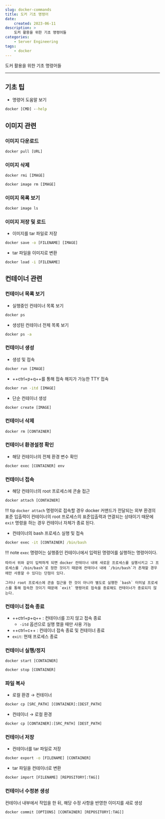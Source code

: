 ```yaml
---
slug: docker-commands
title: 도커 기초 명령어
date:
    created: 2023-06-11
description: >
    도커 활용을 위한 기초 명령어들
categories:
    - Server Engineering
tags:
    - docker
---
```


도커 활용을 위한 기초 명령어들  

<!-- more -->

---

## 기초 팁

- 명령어 도움말 보기

```bat
docker [CMD] --help
```

## 이미지 관련

### 이미지 다운로드

```bat
docker pull [URL]
```

### 이미지 삭제

```bat
docker rmi [IMAGE]
```

```bat
docker image rm [IMAGE]
```

### 이미지 목록 보기

```bat
docker image ls
```

### 이미지 저장 및 로드

- 이미지를 tar 파일로 저장

```bat
docker save -o [FILENAME] [IMAGE]
```

- tar 파일을 이미지로 변환

```bat
docker load -i [FILENAME]
```

## 컨테이너 관련

### 컨테이너 목록 보기

- 실행중인 컨테이너 목록 보기

```bat
docker ps
```

- 생성된 컨테이너 전체 목록 보기

```bat
docker ps -a
```

### 컨테이너 생성

- 생성 및 접속

```bat
docker run [IMAGE]
```

- ++ctrl+p+q++를 통해 접속 해지가 가능한 TTY 접속

```bat
docker run -itd [IMAGE]
```

- 단순 컨테이너 생성

```bat
docker create [IMAGE]
```

### 컨테이너 삭제

```bat
docker rm [CONTAINER]
```

### 컨테이너 환경설정 확인

- 해당 컨테이너의 전체 환경 변수 확인

```bat
docker exec [CONTAINER] env
```

### 컨테이너 접속

- 해당 컨테이너의 root 프로세스에 콘솔 접근

```bat
docker attach [CONTAINER]
```

!!! tip
    `docker attach` 명령어로 접속할 경우 docker 커맨드가 전달되는 외부 환경의 표준 입출력이 컨테이너의 root 프로세스의 표준입출력과 연결되는 상태이기 때문에 `exit` 명령을 하는 경우 컨테이너 자체가 종료 된다.  

- 컨테이너의 bash 프로세스 실행 및 접속

```bat
docker exec -it [CONTAINER] /bin/bash
```

!!! note
    `exec` 명령어는 실행중인 컨테이너에서 입력된 명령어를 실행하는 명령어이다.  

    따라서 위와 같이 입력하게 되면 docker 컨테이너 내에 새로운 프로세스를 실행시키고 그 프로세스를 `/bin/bash`로 정한 것이기 때문에 컨테이너 내에 `/bin/bash`가 존재할 경우에만 사용할 수 있다는 단점이 있다.  

    그러나 root 프로세스에 콘솔 접근을 한 것이 아니라 별도로 실행한 `bash` 터미널 프로세스를 통해 접속한 것이기 때문에 `exit` 명령어로 접속을 종료해도 컨테이너가 종료되지 않는다.  

### 컨테이너 접속 종료

- ++ctrl+p+q++ : 컨테이너를 끄지 않고 접속 종료
    - `-itd` 옵션으로 실행 했을 때만 사용 가능
- ++ctrl+c++ : 컨테이너 접속 종료 및 컨테이너 종료
- `exit`: 현재 프로세스 종료

### 컨테이너 실행/정지

```bat
docker start [CONTAINER]
```

```bat
docker stop [CONTAINER]
```

### 파일 복사

- 로컬 환경 → 컨테이너

```bat
docker cp [SRC_PATH] [CONTAINER]:[DEST_PATH]
```

- 컨테이너 → 로컬 환경

```bat
docker cp [CONTAINER]:[SRC_PATH] [DEST_PATH]
```

### 컨테이너 저장

- 컨테이너를 tar 파일로 저장

```bat
docker export -o [FILENAME] [CONTAINER]
```

- tar 파일을 컨테이너로 변환

```bat
docker import [FILENAME] [REPOSITORY[:TAG]]
```

### 컨테이너 수정본 생성

컨테이너 내부에서 작업을 한 뒤, 해당 수정 사항을 반영한 이미지를 새로 생성

```bat
docker commit [OPTIONS] [CONTAINER] [REPOSITORY[:TAG]]
```
